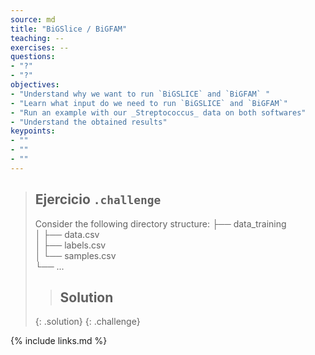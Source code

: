 ```yaml
---
source: md
title: "BiGSlice / BiGFAM"
teaching: --
exercises: --
questions:
- "?"
- "?"
objectives:
- "Understand why we want to run `BiGSLICE` and `BiGFAM` "
- "Learn what input do we need to run `BiGSLICE` and `BiGFAM`"
- "Run an example with our _Streptococcus_ data on both softwares"
- "Understand the obtained results"
keypoints:
- ""  
- ""
- ""
---
```


> ## Ejercicio `.challenge`
> Consider the following directory structure:
>    ├── data_training                    
>    │   ├── data.csv          
>    │   ├── labels.csv         
>    │   └── samples.csv                
>    └── ...
> > ## Solution
> {: .solution}
{: .challenge}


{% include links.md %}
